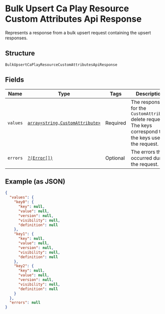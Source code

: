 
# Bulk Upsert Ca Play Resource Custom Attributes Api Response

Represents a response from a bulk upsert request containing the upsert responses.

## Structure

`BulkUpsertCaPlayResourceCustomAttributesApiResponse`

## Fields

| Name | Type | Tags | Description | Getter | Setter |
|  --- | --- | --- | --- | --- | --- |
| `values` | [`array<string,CustomAttribute>`](../../doc/models/custom-attribute.md) | Required | The responses for the `CustomAttribute` delete requests.<br>The keys correspond to the keys used in the request. | getValues(): array | setValues(array values): void |
| `errors` | [`?(Error[])`](../../doc/models/error.md) | Optional | The errors that occurred during the request. | getErrors(): ?array | setErrors(?array errors): void |

## Example (as JSON)

```json
{
  "values": {
    "key0": {
      "key": null,
      "value": null,
      "version": null,
      "visibility": null,
      "definition": null
    },
    "key1": {
      "key": null,
      "value": null,
      "version": null,
      "visibility": null,
      "definition": null
    },
    "key2": {
      "key": null,
      "value": null,
      "version": null,
      "visibility": null,
      "definition": null
    }
  },
  "errors": null
}
```

